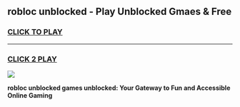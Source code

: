
## robloc unblocked - Play Unblocked Gmaes & Free
<h3>
<a href="https://news.freeplayer.one?title=robloc_unblocked&ref=23F">CLICK TO PLAY</a></h3>
<hr>

<h3>
<a href="https://news.freeplayer.one?title=robloc_unblocked&ref=23F">CLICK 2 PLAY</a>
  
</h3>

<a href="https://news.freeplayer.one?title=robloc_unblocked&ref=23F/"><img src="https://clearcache.store/games.png"></a>


**robloc unblocked games unblocked: Your Gateway to Fun and Accessible Online Gaming**
